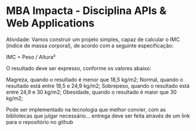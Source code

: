 # MBA Impacta - Disciplina APIs & Web Applications

Atividade:
Vamos construir um projeto simples, capaz de calcular o IMC (índice de massa corporal), de acordo com a seguinte especificação:

IMC = Peso / Altura²

O resultado deve ser expresso, conforme os valores abaixo:

Magreza, quando o resultado é menor que 18,5 kg/m2;
Normal, quando o resultado está entre 18,5 e 24,9 kg/m2;
Sobrepeso, quando o resultado está entre 24,9 e 30 kg/m2;
Obesidade, quando o resultado é maior que 30 kg/m2;

Pode ser implementado na tecnologia que melhor convier, com as bibliotecas que julgar necessário... entrega deve ser feita através de um link para o repositório no github
